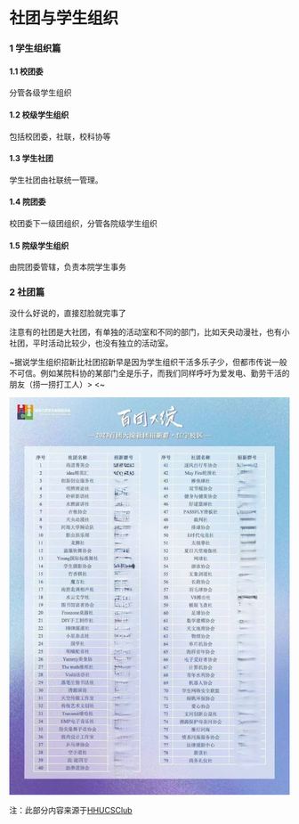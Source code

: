 # 社团与学生组织

### 1 学生组织篇

#### 1.1 校团委

分管各级学生组织

#### 1.2 校级学生组织

包括校团委，社联，校科协等

#### 1.3 学生社团

学生社团由社联统一管理。

#### 1.4 院团委

校团委下一级团组织，分管各院级学生组织

#### 1.5 院级学生组织

由院团委管辖，负责本院学生事务

### 2 社团篇

没什么好说的，直接怼脸就完事了

注意有的社团是大社团，有单独的活动室和不同的部门，比如天央动漫社，也有小社团，平时活动比较少，也没有独立的活动室。

~据说学生组织招新比社团招新早是因为学生组织干活多乐子少，但都市传说一般不可信。例如某院科协的某部门全是乐子，而我们同样呼吁为爱发电、勤劳干活的朋友（捞一捞打工人）> <~

![河海大学社团](image/社团与学生组织/1723474962608.png)


注：此部分内容来源于[HHUCSClub](https://moska1ro.github.io/hhucsclub_test/Join%20Us/CampusRelation.html)

